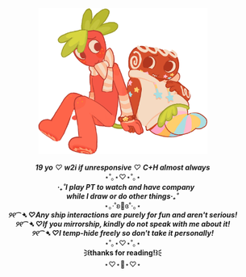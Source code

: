 <p align="center"><img src="Frootcaak.png" width="335"/>
</div>
<p align="center">
  <b><i>19 yo</b> ♡ <b>w2i if unresponsive</b> ♡ <b>C+H almost always</b></i><br>
⋆˚｡⋆♡⋆˚｡⋆<br>
  ㅤ<b><i>‧₊˚I play PT to watch and have company<br> 
while I draw or do other things‧₊˚</i></b><br>
  ⋆｡‧˚ʚ🍓ɞ˚‧｡⋆<br>
  <b><i>୨୧⁀➴ ♡Any ship interactions are purely for fun and aren't serious!</i><br>
  <i>୨୧⁀➴ ♡If you mirrorship, kindly do not speak with me about it!</i><br>
  <i>୨୧⁀➴ ♡I temp-hide freely so don't take it personally!</i></b><br>
⋆˚｡⋆♡⋆˚｡⋆<br>
<b>    🗦꒰thanks for reading!꒱🗧</b><br>
  ⋆♡⋆🍓⋆♡⋆<br>
